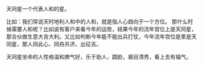 天同星一个代表人和的星。

比如：我们常说天时地利人和中的人和，就是指人心趋向于一个方位。 那什么时候需要人和呢？比如说有客户来看今年的运势，结果今年的流年宫位上是天同星，那合伙做生意大吉大利。又比如判断今年能不能出兵打仗，今年流年宫位是里是天同星，那人同此心、同舟共济，出征吉。

天同星坐命的人性格温和脾气好，乐于助人，圆脸，眉目清秀，看上去有福气。

